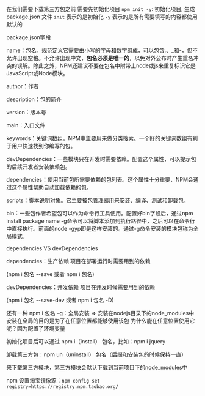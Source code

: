 在我们需要下载第三方包之前 需要先初始化项目
`npm init -y`: 初始化项目, 生成 package.json 文件
`init` 表示的是初始化
`-y` 表示的是所有需要填写的内容都使用默认的

package.json字段

name：包名。规范定义它需要由小写的字母和数字组成，可以包含.、_和-，但不允许出现空格。不允许出现中文，**包名必须是唯一的**，以免对外公布时产生重名冲突的误解。除此之外，NPM还建议不要在包名中附带上node或js来重复标识它是JavaScript或Node模块。

author：作者

description：包的简介

version：版本号

main：入口文件

keywords：关键词数组，NPM中主要用来做分类搜索。一个好的关键词数组有利于用户快速找到你编写的包。

devDependencies：一些模块只在开发时需要依赖。配置这个属性，可以提示包的后续开发者安装依赖包。

dependencies：使用当前包所需要依赖的包列表。这个属性十分重要，NPM会通过这个属性帮助自动加载依赖的包。

scripts：脚本说明对象。它主要被包管理器用来安装、编译、测试和卸载包。

bin：一些包作者希望包可以作为命令行工具使用。配置好bin字段后，通过npm install package name -g命令可以将脚本添加到执行路径中，之后可以在命令行中直接执行。前面的node -gyp即是这样安装的。通过-g命令安装的模块包称为全局模式。

dependencies  VS  devDependencies

dependencies：生产依赖 项目在部署运行时需要用到的依赖

 (npm i 包名 --save 或者 npm i 包名)

devDependencies：开发依赖 项目在开发时候需要用到的依赖

 (npm i 包名 --save-dev 或者 npm i 包名 -D)

还有一种 npm i 包名 –g：全局安装 => 安装在nodejs目录下的node_modules中
安装在全局的目的是为了在任意位置都能够使用该包
为什么能在任意位置使用它呢？因为配置了环境变量


初始化项目后可以通过 npm i（install） 包名，比如：npm i jquery

卸载第三方包：npm un（uninstall） 包名（后缀和安装包的时候保持一直）

 来下载第三方模块，第三方模块会默认下载到当前项目下的node_modules中

npm 设置淘宝镜像源：`npm config set registry=https://registry.npm.taobao.org/`



